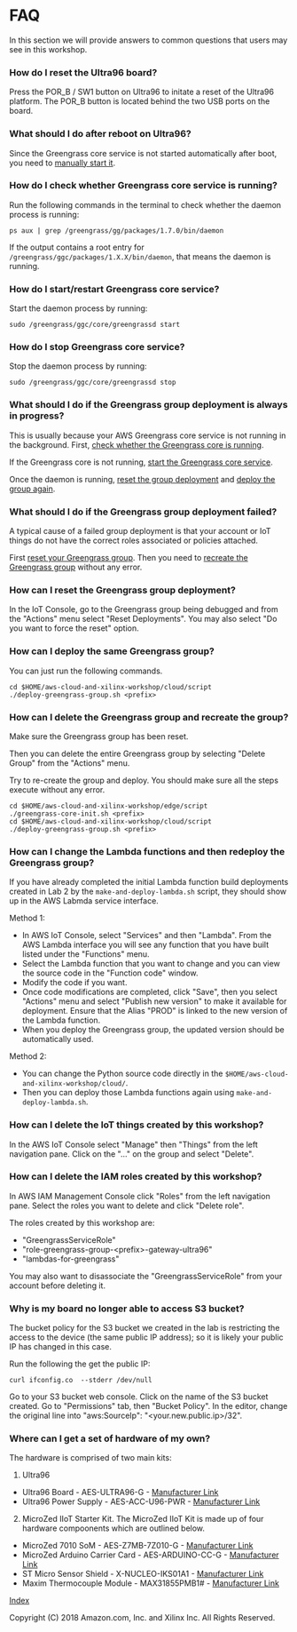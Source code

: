 # FAQ

In this section we will provide answers to common questions that users may see
in this workshop.


### <a name="reboot"></a>How do I reset the Ultra96 board?

Press the POR_B / SW1 button on Ultra96 to initate a reset of the Ultra96 platform.  The POR_B button is located behind the two USB ports on the board.


### <a name="reboot"></a>What should I do after reboot on Ultra96?

Since the Greengrass core service is not started automatically after boot,
you need to [manually start it](#start-daemon).


### <a name="check-daemon"></a>How do I check whether Greengrass core service is running?

Run the following commands in the terminal to check whether the 
daemon process is running:

```shell
ps aux | grep /greengrass/gg/packages/1.7.0/bin/daemon
```

If the output contains a root entry for 
`/greengrass/ggc/packages/1.X.X/bin/daemon`, 
that means the daemon is running.


### <a name="start-daemon"></a>How do I start/restart Greengrass core service?

Start the daemon process by running:

```shell
sudo /greengrass/ggc/core/greengrassd start
```


### <a name="stop-daemon"></a>How do I stop Greengrass core service?
Stop the daemon process by running:

```shell
sudo /greengrass/ggc/core/greengrassd stop
```


### <a name="in-progress"></a>What should I do if the Greengrass group deployment is always in progress?

This is usually because your AWS Greengrass core service is not running in the 
background. First, [check whether the Greengrass core is running](#check-daemon).

If the Greengrass core is not running, 
[start the Greengrass core service](#start-daemon).

Once the daemon is running, [reset the group deployment](#reset) and 
[deploy the group again](#redeploy).


### <a name="failed"></a>What should I do if the Greengrass group deployment failed?

A typical cause of a failed group deployment is that your account or IoT 
things do not have the correct roles associated or policies attached.

First [reset your Greengrass group](#reset). Then you need to 
[recreate the Greengrass group](#recreate) without any error.


### <a name="reset"></a>How can I reset the Greengrass group deployment?

In the IoT Console, go to the Greengrass group being debugged and from 
the "Actions" menu select "Reset Deployments". You may also select 
"Do you want to force the reset" option.


### <a name="redeploy"></a>How can I deploy the same Greengrass group?

You can just run the following commands.

```shell
cd $HOME/aws-cloud-and-xilinx-workshop/cloud/script
./deploy-greengrass-group.sh <prefix>
```


### <a name="recreate"></a>How can I delete the Greengrass group and recreate the group?

Make sure the Greengrass group has been reset. 

Then you can delete the entire Greengrass group by selecting "Delete Group"
from the "Actions" menu.

Try to re-create the group and deploy. You should make sure all the steps 
execute without any error.

```shell
cd $HOME/aws-cloud-and-xilinx-workshop/edge/script
./greengrass-core-init.sh <prefix>
cd $HOME/aws-cloud-and-xilinx-workshop/cloud/script
./deploy-greengrass-group.sh <prefix>
```


### <a name="lambda"></a>How can I change the Lambda functions and then redeploy the Greengrass group?

If you have already completed the initial Lambda function build 
deployments created in Lab 2 by the `make-and-deploy-lambda.sh` script,
they should show up in the AWS Labmda service interface. 

Method 1:
* In AWS IoT Console, select "Services" and then "Lambda".
From the AWS Lambda interface you will see any function that you have built 
listed under the "Functions" menu. 
* Select the Lambda function that you want 
to change and you can view the source code in the "Function code" window. 
* Modify the code if you want.
* Once code modifications are completed, click "Save", then you select 
"Actions" menu and select "Publish new version" to make it available 
for deployment. Ensure that the Alias "PROD" is linked to the new version 
of the Lambda function. 
* When you deploy the Greengrass group, the updated
version should be automatically used.

Method 2:
* You can change the Python source code directly in the 
`$HOME/aws-cloud-and-xilinx-workshop/cloud/`.
* Then you can deploy those Lambda functions again using 
`make-and-deploy-lambda.sh`.


### <a name="delete-iot-things"></a>How can I delete the IoT things created by this workshop?

In the AWS IoT Console select "Manage" then "Things" from the left navigation pane.
Click on the "..." on the group and select "Delete".


### <a name="delete-iam-roles"></a>How can I delete the IAM roles created by this workshop?

In AWS IAM Management Console click "Roles" from the left navigation pane.
Select the roles you want to delete and click "Delete role". 

The roles created by this workshop are:
* "GreengrassServiceRole"
* "role-greengrass-group-\<prefix\>-gateway-ultra96"
* "lambdas-for-greengrass"

You may also want to disassociate the "GreengrassServiceRole" from your
account before deleting it.


### <a name="reset-ip"></a>Why is my board no longer able to access S3 bucket?

The bucket policy for the S3 bucket we created in the lab is restricting the 
access to the device (the same public IP address); so it is likely your
public IP has changed in this case.

Run the following the get the public IP:

```shell
curl ifconfig.co  --stderr /dev/null
```

Go to your S3 bucket web console. Click on the name of the S3 bucket created.
Go to "Permissions" tab, then "Bucket Policy". In the editor, change the 
original line into "aws:SourceIp": "<your.new.public.ip>/32".

### <a name="hardware"></a>Where can I get a set of hardware of my own?

The hardware is comprised of two main kits:
1. Ultra96
  * Ultra96 Board - AES-ULTRA96-G - [Manufacturer Link](https://www.avnet.com/shop/us/products/avnet-engineering-services/aes-ultra96-g-3074457345634920668/)
  * Ultra96 Power Supply - AES-ACC-U96-PWR - [Manufacturer Link](https://www.avnet.com/shop/us/products/avnet-engineering-services/aes-acc-u96-pwr-3074457345634920670/)

2. MicroZed IIoT Starter Kit.  The MicroZed IIoT Kit is made up of four hardware compoonents which are outlined below.
  * MicroZed 7010 SoM - AES-Z7MB-7Z010-G - [Manufacturer Link](https://www.avnet.com/shop/us/products/avnet-engineering-services/aes-z7mb-7z010-som-g-rev-f-3074457345635221615/)
  * MicroZed Arduino Carrier Card - AES-ARDUINO-CC-G - [Manufacturer Link](https://www.avnet.com/shop/us/products/avnet-engineering-services/aes-arduino-cc-g-3074457345635221613/)
  * ST Micro Sensor Shield - X-NUCLEO-IKS01A1 - [Manufacturer Link](https://www.st.com/en/ecosystems/x-nucleo-iks01a1.html)
  * Maxim Thermocouple Module - MAX31855PMB1# - [Manufacturer Link](https://www.maximintegrated.com/en/products/sensors/MAX31855.html)


[Index](./README.md)


Copyright (C) 2018 Amazon.com, Inc. and Xilinx Inc.  All Rights Reserved.
